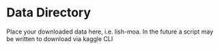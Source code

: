 # Data Directory

Place your downloaded data here, i.e. lish-moa.
In the future a script may be written to download via kaggle CLI